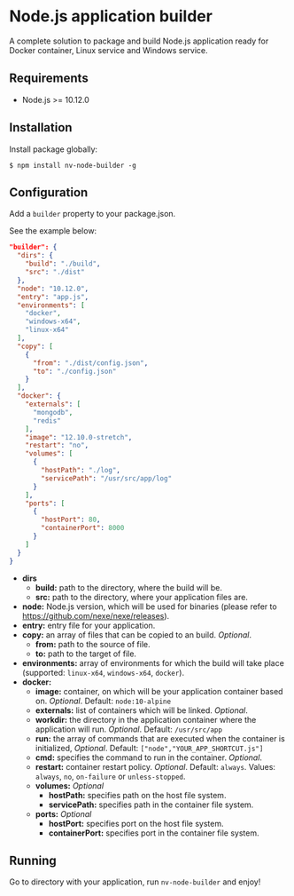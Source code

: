 # Node.js application builder
A complete solution to package and build Node.js application ready for Docker container, Linux service and Windows service.

## Requirements
- Node.js >= 10.12.0

## Installation
Install package globally:

```
$ npm install nv-node-builder -g
```

## Configuration

Add a `builder` property to your package.json. 

See the example below:
```json
"builder": {
  "dirs": {
    "build": "./build",
    "src": "./dist"
  },
  "node": "10.12.0",
  "entry": "app.js",
  "environments": [
    "docker",
    "windows-x64",
    "linux-x64"
  ],
  "copy": [
    {
      "from": "./dist/config.json",
      "to": "./config.json"
    }
  ],
  "docker": {
    "externals": [
      "mongodb",
      "redis"
    ],
    "image": "12.10.0-stretch",
    "restart": "no",
    "volumes": [
      {
        "hostPath": "./log",
        "servicePath": "/usr/src/app/log"
      }
    ],
    "ports": [
      {
        "hostPort": 80,
        "containerPort": 8000
      }
    ]
  }
}
```

- **dirs**
   - **build:** path to the directory, where the build will be.
   - **src:** path to the directory, where your application files are.
- **node:** Node.js version, which will be used for binaries (please refer to https://github.com/nexe/nexe/releases).
- **entry:** entry file for your application.
- **copy:** an array of files that can be copied to an build. _Optional_.
  - **from:** path to the source of file.
  - **to:** path to the target of file.
- **environments:** array of environments for which the build will take place (supported: `linux-x64`, `windows-x64`, `docker`). 
- **docker:**
  - **image:** container, on which will be your application container based on. _Optional_. Default: `node:10-alpine`
  - **externals:** list of containers which will be linked. _Optional_.
  - **workdir:** the directory in the application container where the application will run. _Optional_. Default: `/usr/src/app`
  - **run:** the array of commands that are executed when the container is initialized, _Optional_. Default: `["node","YOUR_APP_SHORTCUT.js"]`
  - **cmd:** specifies the command to run in the container. _Optional_.
  - **restart:** container restart policy. _Optional_. Default: `always`. Values: `always`, `no`, `on-failure` or `unless-stopped`.
  - **volumes:** _Optional_
    - **hostPath:** specifies path on the host file system. 
    - **servicePath:** specifies path in the container file system.
  - **ports:** _Optional_
    - **hostPort:** specifies port on the host file system.
    - **containerPort:** specifies port in the container file system.


## Running
Go to directory with your application, run `nv-node-builder` and enjoy!

  

